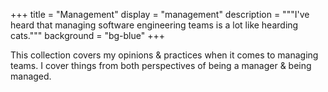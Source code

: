 +++
title = "Management"
display = "management"
description = """I've heard that managing software engineering teams is a lot
like hearding cats."""
background = "bg-blue"
+++

This collection covers my opinions & practices when it comes to managing teams.
I cover things from both perspectives of being a manager & being managed.
